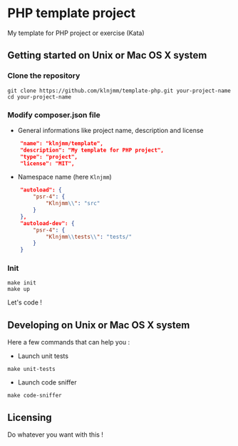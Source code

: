 # PHP template project

My template for PHP project or exercise (Kata)

## Getting started on Unix or Mac OS X system

### Clone the repository
```shell
git clone https://github.com/klnjmm/template-php.git your-project-name
cd your-project-name
```

### Modify composer.json file
* General informations like project name, description and license
```json
    "name": "klnjmm/template",
    "description": "My template for PHP project",
    "type": "project",
    "license": "MIT",
```

* Namespace name (here `Klnjmm`)
```json
    "autoload": {
        "psr-4": {
            "Klnjmm\\": "src"
        }
    },
    "autoload-dev": {
        "psr-4": {
            "Klnjmm\\tests\\": "tests/"
        }
    }
```

### Init

```shell
make init
make up
```

Let's code !


## Developing on Unix or Mac OS X system

Here a few commands that can help you :

* Launch unit tests
```shell
make unit-tests
```

* Launch code sniffer
```
make code-sniffer
```

## Licensing
Do whatever you want with this !
